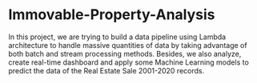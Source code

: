 # Immovable-Property-Analysis
In this project, we are trying to build a data pipeline using Lambda architecture to handle massive quantities of data by  taking advantage of both batch and stream processing methods. Besides, we also analyze, create real-time dashboard and apply some Machine Learning models to predict the data of the Real Estate Sale 2001-2020 records.

